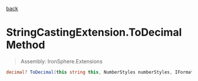 ﻿

[back](/IronSphere.Extensions/types/StringCastingExtension)

# StringCastingExtension.ToDecimal Method

> Assembly: IronSphere.Extensions

```csharp
decimal? ToDecimal(this string this, NumberStyles numberStyles, IFormatProvider formatProvider)
```



 